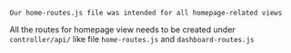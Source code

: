
```Our home-routes.js file was intended for all homepage-related views```

All the routes for homepage view needs to be created under `controller/api/` like file `home-routes.js` and `dashboard-routes.js`

